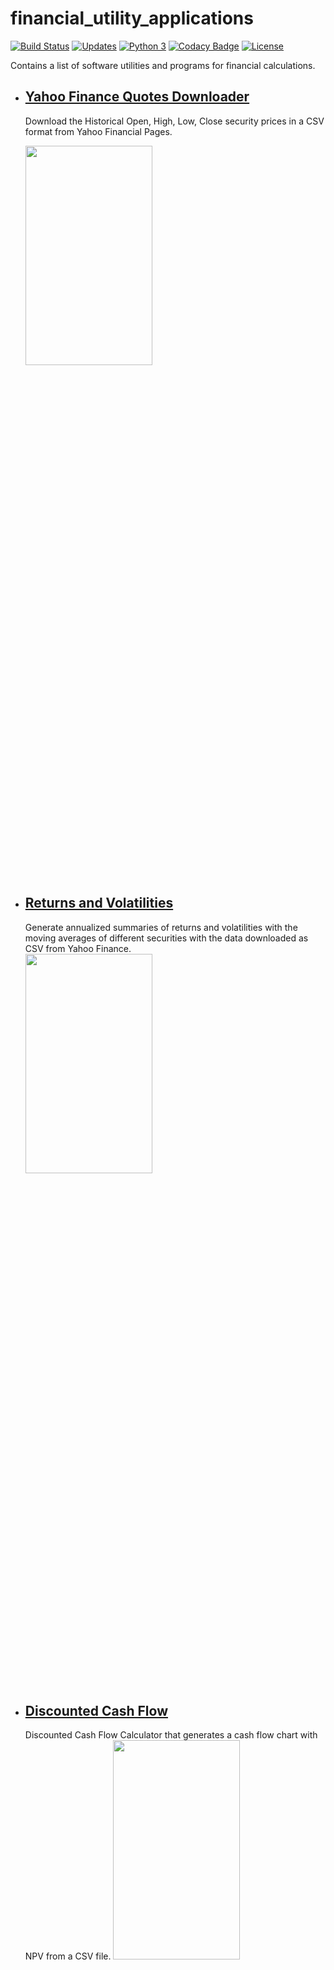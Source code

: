 # financial_utility_applications

[![Build Status](https://travis-ci.com/SamSamhuns/financial_utility_applications.svg?branch=master)](https://travis-ci.com/SamSamhuns/financial_utility_applications)
[![Updates](https://pyup.io/repos/github/SamSamhuns/financial_utility_applications/shield.svg)](https://pyup.io/repos/github/SamSamhuns/financial_utility_applications/)
[![Python 3](https://pyup.io/repos/github/SamSamhuns/financial_utility_applications/python-3-shield.svg)](https://pyup.io/repos/github/SamSamhuns/financial_utility_applications/)
[![Codacy Badge](https://api.codacy.com/project/badge/Grade/0af749bf2bbf4da696bca722188f6454)](https://www.codacy.com/app/samhunsadamant/financial-utility-programs?utm_source=github.com&amp;utm_medium=referral&amp;utm_content=SamSamhuns/financial-utility-programs&amp;utm_campaign=Badge_Grade) 
[![License](https://img.shields.io/badge/License-Apache%202.0-blue.svg)](https://opensource.org/licenses/Apache-2.0) 

Contains a list of software utilities and programs for financial calculations.
-   ## [Yahoo Finance Quotes Downloader](#yahoo_finance_historical_data_download)
    Download the Historical Open, High, Low, Close security prices in a CSV format from Yahoo Financial Pages.</br>
    
    <img src='https://raw.githubusercontent.com/SamSamhuns/financial-utility-programs/master/Yahoo Finance Quotes Downloader/S&P500_OHLC.png' width='65%' height='30%'>

-   ## [Returns and Volatilities](#rav)
    Generate annualized summaries of returns and volatilities with the moving averages of different securities with the data downloaded as CSV from Yahoo Finance. </br>
    <img src='https://raw.githubusercontent.com/SamSamhuns/financial-utility-programs/master/Return and Volatilities/security_returns.png' width='65%' height='30%'>

-   ## [Discounted Cash Flow](#dcf)
    Discounted Cash Flow Calculator that generates a cash flow chart with NPV from a CSV file.
    <img src='https://raw.githubusercontent.com/SamSamhuns/financial-utility-programs/master/Discounted Cash Flow/cash_flow_fig.png' width='65%' height='30%'>

-   ## [Value_Realization_Model](#vrm)
    Probability modeling of binary stock value expectations from sequence of buys or sells for a stock given a trading scenario for different proportions of informed and uninformed traders.
    <img src='https://raw.githubusercontent.com/SamSamhuns/financial-utility-programs/master/Value Realization Model/fig_output/high_low_prob_output.png' width='65%' height='30%'>

## Prerequisites
Python 3.5.0 or later.

## Installing
Virtual environment packages with `virtualenv` or `anaconda` should be used for both Windows and Linux/BSD based systems.

### Linux/BSD

After cloning the repository, install the required python packages using pip.
```shell
$ git clone https://github.com/SamSamhuns/financial-utility-programs
$ virtualenv venv
$ source venv/bin/source
$ pip install -r requirements.txt
```
### Windows

Download a copy of this <a href='https://github.com/SamSamhuns/financial-utility-programs'>github repository. </a>
Two options are available after this:

-   <a href='https://www.anaconda.com/download/#macos'>`Anaconda`</a> is recommended for Windows system. Set up a virtual
environment in Ananconda. Then use the following command in the anaconda prompt to install modules from requirements.txt.
`conda install --yes --file requirements.txt`

-   Install <a href='https://www.python.org/downloads/'>`python`</a> and add it to your `PATH` system variable. Then install the <a  href='https://github.com/BurntSushi/nfldb/wiki/Python-&-pip-Windows-installation'>`pip`</a> package. 

Then run the following commands.
```bash
pip install virtualenv
virtualenv venv
venv/Scripts/activate
pip install -r requirements.txt
```

## Running the scripts

Individual instructions for running the utility scripts are also present inside each python file.
The instructions are equivalent for both Windows and Linux/BSD systems given that python has been added to the PATH system variable in Windows systems.

In Unix, Linux and other BSD based systems, use the following command in the bash shell to ensure python file is exeutable.
```bash
$ chmod u+x python_script.py
```

### DCF
The CSV file name must entered as the first command line argument for the DCF calculation to work.
```bash
$ python3 main_DCF.py <yearly_discount_rate> <name_of_csv_file.csv>
```
A cash_flow_fig_png file will be generated that contains the cash flow diagram.

### VRM
<p>
The Value Realization Model uses a simple model to predict the probability of a high value or a low value for a stock given the sequence of buys(asks being lifted) or sells(bids being hit).        
The script will prompt the user to enter a sequence of buy(s)/sell(s) like `bbssbs` or `BSBSBB`. And to enter the proportion of informed traders assumed to be present in the market.
</p>

Buy/sell sequences can also be entered through a text file containing these sequences as the first command line argument to the script_name.

```bash
$ python3 main_VRM.py <OPTIONAL-buy-sell-sequence.txt>
```

### Yahoo_Finance_Historical_Data_Download
<p>
Yahoo stopped its old EOD data download API as of May 2017 after the acquisition by Verizon.
Yahoo financial EOD data, however, still works on Yahoo financial pages. These download links uses a "crumb" for authentication with a cookie "B". This code is provided to obtain such matching cookie and crumb. This code also downloads end of day stock quote from Yahoo finance.
</p>
Once the cookie/crumb is obtained, the querying URL is as following:

```bash
https://query1.finance.yahoo.com/v7/finance/download/TTTT?period1=pppppppp&period2=qqqqqqqq&interval=1mo&events=eeeeeeee&crumb=cccccccc
```

where

-   TTTT - Ticker (e.g., DJI, AAPL, etc.)
-   pppppppp - Period1 is the timestamp (POSIX time stamp) of the beginning date
-   qqqqqqqq - Period2 is the timestamp (POSIX time stamp) of the ending date
-   eeeeeeee - Event, can be one of 'history', 'div', or 'split'
-   cccccccc - Crumb

The resulting CSV file is in the format:
`Date, Open, High, Low, Close, Adj Close, Volume`

The new API is different from the old API in several ways:

-   In the older API, the data fields were not adjusted.
-   In the new CSV files the `Close` is adjusted for both dividends and splits, while the `Open, High, Low` are only adjusted for splits.
-   The order of the rows for historical quote by the new API is chronical ( counter_chronical in the old API ).
-   Some of the values are recorded as NULL in the new API.

To download the CSV returns file using a script.

```bash
$ python security_csv.py <ticker_symbol> <start_date_YYYYMMDD> <end_date_YYYYMMDD> <quote_or_dividend_or_split> <interval_1d_1wk_1mo>
```

A possible example query to get GOOGL stock quotes from Jan 15, 2014 to Jan 18 2018 given a monthly interval:
```bash
$ python security_csv.py GOOGL 20140115 20180118 quote 1mo
```

### RAV
<p>
The Returns and Volatilities model takes security returns data imported from the Yahoo Finance API or downloaded from Yahoo Finance as a CSV file. The returns can be download from Yahoo Finance or the `security_csv.py` script can be used to directly download the return data in CSV.
</p>

To generate a summary of the returns and volatilities with their annualized calculations.

```bash
$ python main_RAV.py returns.csv
```

The returns.csv file must be in the same format downloaded from the <a href='https://finance.yahoo.com/quote/%5EGSPC/history?p=%5EGSPC'>Yahoo Finance historical prices section.</a></br>
CSV file format `Date, Open, High, Low, Close, Adj Close, Volume`

### Built With

-   [Python 3.6](https://www.python.org/downloads/release/python-360/) - The Programming tool used

### Versioning

Version tracked directly with Git

### Authors

-   **Samridha Shrestha**

### License

This project is licensed under the Apache 2.0 License - see the [License.md](License.md) file for details

### Acknowledgments

-   Python open source libraries
-   Yahoo Finance
-   GitHub user c0redumb <a href="https://github.com/c0redumb/yahoo_quote_download">repository</a> on yahoo_quote_download
-   <a href='http://people.stern.nyu.edu/jhasbrou/'>Joel Hasbrouck</a>, NYU Stern Principles of Securities Trading, FINC-UB.0049, Spring 201.

### Contributing 

[![contributions welcome](https://img.shields.io/badge/contributions-welcome-brightgreen.svg?style=flat)](https://github.com/SamSamhuns)
